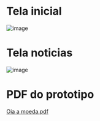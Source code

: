 # Tela inicial

![image](https://user-images.githubusercontent.com/56097889/179360955-708bb3e4-b818-4b9a-96ba-56d0bca55aa6.png)

# Tela noticias

![image](https://user-images.githubusercontent.com/56097889/179361030-36c16189-1aa8-4bb5-8bae-92224211ab96.png)

# PDF do prototipo

[Oia a moeda.pdf](https://github.com/fga-eps-mds/2022-1-OiaAMoeda/files/9126087/Oia.a.moeda.pdf)

